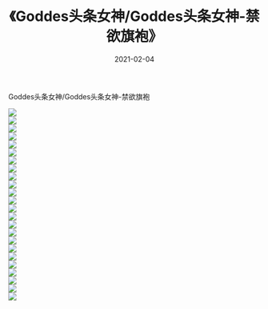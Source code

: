 ﻿---
layout: post
title:  《Goddes头条女神/Goddes头条女神-禁欲旗袍》
date:   2021-02-04
img: http://img.660000.xyz/Sharelink/网络美图/2021/Goddes头条女神/Goddes头条女神-禁欲旗袍/000.jpg
categories: [美女, 清纯, 唯美]
---

Goddes头条女神/Goddes头条女神-禁欲旗袍

 ![](http://img.660000.xyz/Sharelink/网络美图/2021/Goddes头条女神/Goddes头条女神-禁欲旗袍/001.jpg) <br>![](http://img.660000.xyz/Sharelink/网络美图/2021/Goddes头条女神/Goddes头条女神-禁欲旗袍/002.jpg) <br>![](http://img.660000.xyz/Sharelink/网络美图/2021/Goddes头条女神/Goddes头条女神-禁欲旗袍/003.jpg) <br>![](http://img.660000.xyz/Sharelink/网络美图/2021/Goddes头条女神/Goddes头条女神-禁欲旗袍/004.jpg) <br>![](http://img.660000.xyz/Sharelink/网络美图/2021/Goddes头条女神/Goddes头条女神-禁欲旗袍/005.jpg) <br>![](http://img.660000.xyz/Sharelink/网络美图/2021/Goddes头条女神/Goddes头条女神-禁欲旗袍/006.jpg) <br>![](http://img.660000.xyz/Sharelink/网络美图/2021/Goddes头条女神/Goddes头条女神-禁欲旗袍/007.jpg) <br>![](http://img.660000.xyz/Sharelink/网络美图/2021/Goddes头条女神/Goddes头条女神-禁欲旗袍/008.jpg) <br>![](http://img.660000.xyz/Sharelink/网络美图/2021/Goddes头条女神/Goddes头条女神-禁欲旗袍/009.jpg) <br>![](http://img.660000.xyz/Sharelink/网络美图/2021/Goddes头条女神/Goddes头条女神-禁欲旗袍/010.jpg) <br>![](http://img.660000.xyz/Sharelink/网络美图/2021/Goddes头条女神/Goddes头条女神-禁欲旗袍/011.jpg) <br>![](http://img.660000.xyz/Sharelink/网络美图/2021/Goddes头条女神/Goddes头条女神-禁欲旗袍/012.jpg) <br>![](http://img.660000.xyz/Sharelink/网络美图/2021/Goddes头条女神/Goddes头条女神-禁欲旗袍/013.jpg) <br>![](http://img.660000.xyz/Sharelink/网络美图/2021/Goddes头条女神/Goddes头条女神-禁欲旗袍/014.jpg) <br>![](http://img.660000.xyz/Sharelink/网络美图/2021/Goddes头条女神/Goddes头条女神-禁欲旗袍/015.jpg) <br>![](http://img.660000.xyz/Sharelink/网络美图/2021/Goddes头条女神/Goddes头条女神-禁欲旗袍/016.jpg) <br>![](http://img.660000.xyz/Sharelink/网络美图/2021/Goddes头条女神/Goddes头条女神-禁欲旗袍/017.jpg) <br>![](http://img.660000.xyz/Sharelink/网络美图/2021/Goddes头条女神/Goddes头条女神-禁欲旗袍/018.jpg) <br>![](http://img.660000.xyz/Sharelink/网络美图/2021/Goddes头条女神/Goddes头条女神-禁欲旗袍/019.jpg) <br>![](http://img.660000.xyz/Sharelink/网络美图/2021/Goddes头条女神/Goddes头条女神-禁欲旗袍/020.jpg) <br>![](http://img.660000.xyz/Sharelink/网络美图/2021/Goddes头条女神/Goddes头条女神-禁欲旗袍/021.jpg) <br>![](http://img.660000.xyz/Sharelink/网络美图/2021/Goddes头条女神/Goddes头条女神-禁欲旗袍/022.jpg) <br>![](http://img.660000.xyz/Sharelink/网络美图/2021/Goddes头条女神/Goddes头条女神-禁欲旗袍/023.jpg) <br>![](http://img.660000.xyz/Sharelink/网络美图/2021/Goddes头条女神/Goddes头条女神-禁欲旗袍/024.jpg) <br>